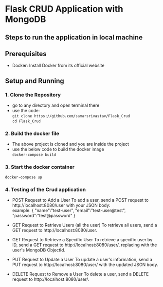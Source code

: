 # Flask CRUD Application with MongoDB

## Steps to run the application in local machine 


## Prerequisites

- Docker: Install Docker from its official website

## Setup and Running

### 1. Clone the Repository
 - go to any directory and open terminal there
 - use the code:<br>
    ``` git clone https://github.com/samarsrivastav/Flask_Crud ``` <br>
    ``` cd Flask_Crud ```

### 2. Build the docker file
- The above project is cloned and you are inside the project
- use the below code to build the docker image<br>
    ``` docker-compose build ```

### 3. Start the docker container
``` docker-compose up ```

### 4. Testing of the Crud application
 -  POST Request to Add a User
    To add a user, send a POST request to http://localhost:8080/user with your JSON body: <br>
    example:
    {
        "name":"test-user",
        "email":"test-user@test",
        "password":"test@password"
    }

 -  GET Request to Retrieve Users (all the user)
    To retrieve all users, send a GET request to http://localhost:8080/user.

 -  GET Request to Retrieve a Specific User
    To retrieve a specific user by ID, send a GET request to http://localhost:8080/user/<id>, replacing <id> with the user's MongoDB ObjectId.

 - PUT Request to Update a User
    To update a user's information, send a PUT request to http://localhost:8080/user/<id> with the updated JSON body.
    
 - DELETE Request to Remove a User
    To delete a user, send a DELETE request to http://localhost:8080/user/<id>.
